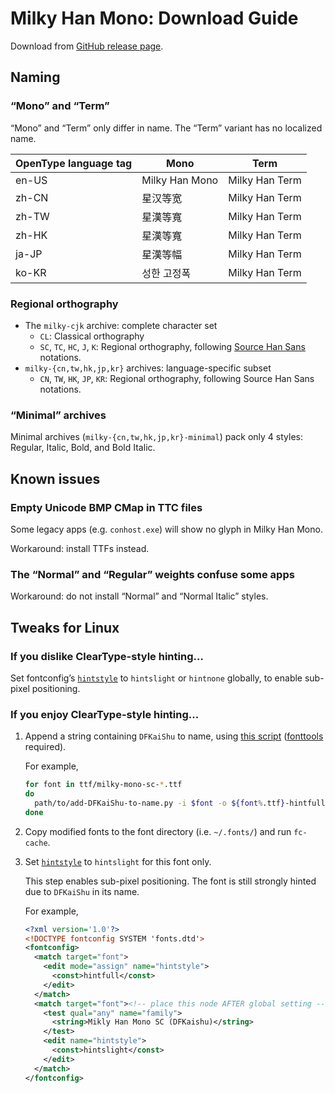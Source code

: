# Milky Han Mono: Download Guide

Download from [GitHub release page](https://github.com/milky-han/mhm/releases).

## Naming

### “Mono” and “Term”

“Mono” and “Term” only differ in name. The “Term” variant has no localized name.

| OpenType language tag | Mono           | Term           |
| --------------------- | -------------- | -------------- |
| en-US                 | Milky Han Mono | Milky Han Term |
| zh-CN                 | 星汉等宽       | Milky Han Term |
| zh-TW                 | 星漢等寬       | Milky Han Term |
| zh-HK                 | 星漢等寬       | Milky Han Term |
| ja-JP                 | 星漢等幅       | Milky Han Term |
| ko-KR                 | 성한 고정폭    | Milky Han Term |

### Regional orthography

- The `milky-cjk` archive: complete character set
  - `CL`: Classical orthography
  - `SC`, `TC`, `HC`, `J`, `K`: Regional orthography, following [Source Han Sans](https://github.com/adobe-fonts/source-han-sans) notations.
- `milky-{cn,tw,hk,jp,kr}` archives: language-specific subset
  - `CN`, `TW`, `HK`, `JP`, `KR`: Regional orthography, following Source Han Sans notations.

### “Minimal” archives

Minimal archives (`milky-{cn,tw,hk,jp,kr}-minimal`) pack only 4 styles: Regular, Italic, Bold, and Bold Italic.

## Known issues

### Empty Unicode BMP CMap in TTC files

Some legacy apps (e.g. `conhost.exe`) will show no glyph in Milky Han Mono.

Workaround: install TTFs instead.

### The “Normal” and “Regular” weights confuse some apps

Workaround: do not install “Normal” and “Normal Italic” styles.

## Tweaks for Linux

### If you dislike ClearType-style hinting...

Set fontconfig’s [`hintstyle`](https://wiki.archlinux.org/index.php/Font_configuration#Hintstyle) to `hintslight` or `hintnone` globally, to enable sub-pixel positioning.

### If you enjoy ClearType-style hinting...

1. Append a string containing `DFKaiShu` to name, using [this script](snippet/add-DFKaiShu-to-name.py) ([fonttools](https://github.com/fonttools/fonttools) required). 

   For example,
   ```bash
   for font in ttf/milky-mono-sc-*.ttf
   do
     path/to/add-DFKaiShu-to-name.py -i $font -o ${font%.ttf}-hintfull.ttf
   done
   ```

2. Copy modified fonts to the font directory (i.e. `~/.fonts/`) and run `fc-cache`.

3. Set [`hintstyle`](https://wiki.archlinux.org/index.php/Font_configuration#Hintstyle) to `hintslight` for this font only.

   This step enables sub-pixel positioning. The font is still strongly hinted due to `DFKaiShu` in its name.

   For example,
   ```xml
   <?xml version='1.0'?>
   <!DOCTYPE fontconfig SYSTEM 'fonts.dtd'>
   <fontconfig>
     <match target="font">
       <edit mode="assign" name="hintstyle">
         <const>hintfull</const>
       </edit>
     </match>
     <match target="font"><!-- place this node AFTER global setting -->
       <test qual="any" name="family">
         <string>Mikly Han Mono SC (DFKaishu)</string>
       </test>
       <edit name="hintstyle">
         <const>hintslight</const>
       </edit>
     </match>
   </fontconfig>
   ```

